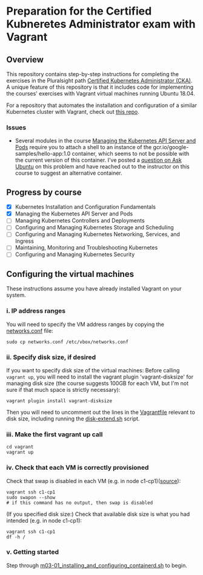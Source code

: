 # Preparation for the Certified Kubneretes Administrator exam with Vagrant

## Overview
This repository contains step-by-step instructions for completing the exercises in the Pluralsight path [Certified Kubernetes Administrator (CKA)](https://app.pluralsight.com/paths/certificate/certified-kubernetes-administrator). A unique feature of this repository is that it includes code for implementing the courses' exercises with Vagrant virtual machines running Ubuntu 18.04. 

For a repository that automates the installation and configuration of a similar Kubernetes cluster with Vagrant, check out [this repo](https://github.com/techiescamp/vagrant-kubeadm-kubernetes).

### Issues
* Several modules in the course [Managing the Kubernetes API Server and Pods](https://www.pluralsight.com/courses/managing-kubernetes-api-server-pods) require you to attach a shell to an instance of the gcr.io/google-samples/hello-app:1.0 container, which seems to not be possible with the current version of this container. I've posted a [question on Ask Ubuntu](https://askubuntu.com/questions/1448795/why-can-i-not-attach-a-shell-to-googles-hello-appv1-container) on this problem and have reached out to the instructor on this course to suggest an alternative container.

## Progress by course
- [x] Kubernetes Installation and Configuration Fundamentals
- [X] Managing the Kubernetes API Server and Pods
- [ ] Managing Kubernetes Controllers and Deployments
- [ ] Configuring and Managing Kubernetes Storage and Scheduling
- [ ] Configuring and Managing Kubernetes Networking, Services, and Ingress
- [ ] Maintaining, Monitoring and Troubleshooting Kubernetes
- [ ] Configuring and Managing Kubernetes Security

## Configuring the virtual machines
These instructions assume you have already installed Vagrant on your system.

### i. IP address ranges
You will need to specify the VM address ranges by copying the [networks.conf](vagrant/networks.conf) file:
```
sudo cp networks.conf /etc/vbox/networks.conf
```

### ii. Specify disk size, if desired
If you want to specify disk size of the virtual machines: Before calling `vagrant up`, you will need to install the vagrant plugin 'vagrant-disksize' for managing disk size (the course suggests 100GB for each VM, but I'm not sure if that much space is strictly necessary):
```
vagrant plugin install vagrant-disksize
```
Then you will need to uncomment out the lines in the [Vagrantfile](vagrant/Vagrantfile) relevant to disk size, including running the [disk-extend.sh](vagrant/disk-extend.sh) script.

### iii. Make the first vagrant up call

```
cd vagrant
vagrant up
```

### iv. Check that each VM is correctly provisioned

Check that swap is disabled in each VM (e.g. in node c1-cp1)([source][1]):
```
vagrant ssh c1-cp1
sudo swapon --show
# if this command has no output, then swap is disabled
```
(If you specified disk size:) Check that available disk size is what you had intended (e.g. in node c1-cp1):
```
vagrant ssh c1-cp1
df -h /
```

### v. Getting started
Step through [m03-01_installing_and_configuring_containerd.sh](exercise-modules/Kubernetes_Installation_and_Configuration_Fundamentals/m03-01_installing_and_configuring_containerd.sh) to begin. 

[1]: https://unix.stackexchange.com/questions/23072/how-can-i-check-if-swap-is-active-from-the-command-line
